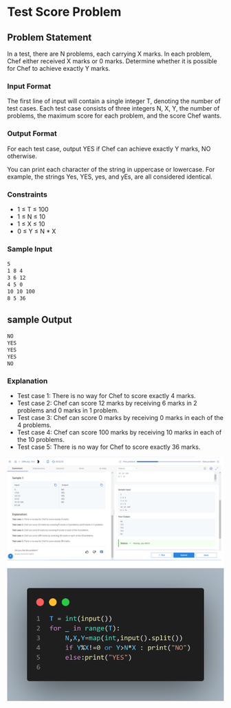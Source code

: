 # Test Score Problem

## Problem Statement

In a test, there are N problems, each carrying X marks. In each problem, Chef either received X marks or 0 marks. Determine whether it is possible for Chef to achieve exactly Y marks.

### Input Format

The first line of input will contain a single integer T, denoting the number of test cases. Each test case consists of three integers N, X, Y, the number of problems, the maximum score for each problem, and the score Chef wants.

### Output Format

For each test case, output YES if Chef can achieve exactly Y marks, NO otherwise.

You can print each character of the string in uppercase or lowercase. For example, the strings Yes, YES, yes, and yEs, are all considered identical.

### Constraints

- 1 ≤ T ≤ 100
- 1 ≤ N ≤ 10
- 1 ≤ X ≤ 10
- 0 ≤ Y ≤ N * X

### Sample Input

```
5
1 8 4
3 6 12
4 5 0
10 10 100
8 5 36

```
## sample Output

```
NO 
YES
YES
YES
NO
```

### Explanation

- Test case 1: There is no way for Chef to score exactly 4 marks.
- Test case 2: Chef can score 12 marks by receiving 6 marks in 2 problems and 0 marks in 1 problem.
- Test case 3: Chef can score 0 marks by receiving 0 marks in each of the 4 problems.
- Test case 4: Chef can score 100 marks by receiving 10 marks in each of the 10 problems.
- Test case 5: There is no way for Chef to score exactly 36 marks.

![](Untitled.png)
![](code.png)